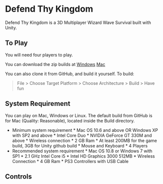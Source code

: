 # Defend Thy Kingdom

Defend Thy Kingdom is a 3D Multiplayer Wizard Wave Survival built with Unity. 

## To Play
You will need four players to play.

You can download the zip builds at
[Windows]() 
[Mac]() 

You can also clone it from GitHub, and build it yourself. 
To build:
> File > Choose Target Platform > Choose Architecture > Build > Have fun


## System Requirement
You can play on Mac, Windows or Linux. 
The default build from GitHub is for Mac (Quality: Reasonable), located inside the Build directory.
* Minimum system requirement
        * Mac OS 10.6 and above OR Windows XP with SP2 and above
        * Intel Core Duo
        * NVIDIA GeForce GT 330M and above
        * Wireless connection
        * 2 GB Ram
        * At least 200MB for the game build, 3GB for Unity github build
        * Mouse and Keyboard
        * 4 Players
* Recommended system requirement
        * Mac OS 10.8 or Windows 7 with SP1
        * 2.1 GHz Intel Core i5
        * Intel HD Graphics 3000 512MB
        * Wireless Connection
        * 4 GB Ram
        * PS3 Controllers with USB Cable

## Controls

